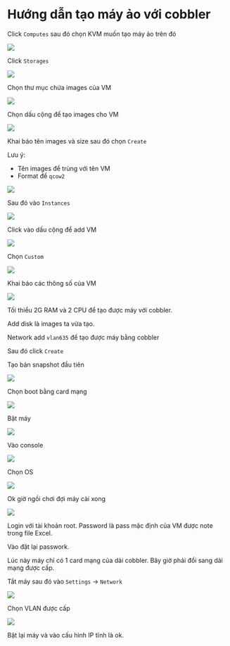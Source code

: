 # Hướng dẫn tạo máy ảo với cobbler

Click `Computes` sau đó chọn KVM muốn tạo máy ảo trên đó

![](../images/cobbler/01.png)

Click `Storages`

![](../images/cobbler/02.png)

Chọn thư mục chứa images của VM

![](../images/cobbler/03.png)

Chọn dấu cộng để tạo images cho VM

![](../images/cobbler/04.png)

Khai báo tên images và size sau đó chọn `Create`

Lưu ý:
 * Tên images để trùng với tên VM
 * Format để `qcow2`

![](../images/cobbler/05.png)

Sau đó vào `Instances`

![](../images/cobbler/06.png)

Click vào dấu cộng để add VM

![](../images/cobbler/07.png)

Chọn `Custom`

![](../images/cobbler/08.png)

Khai báo các thông số của VM

![](../images/cobbler/09.png)

Tối thiểu 2G RAM và 2 CPU để tạo được máy với cobbler.

Add disk là images ta vừa tạo.

Network add `vlan635` để tạo được máy bằng cobbler

Sau đó click `Create`

Tạo bản snapshot đầu tiên

![](../images/cobbler/10.png)

Chọn boot bằng card mạng

![](../images/cobbler/11.png)

Bật máy

![](../images/cobbler/12.png)

Vào console

![](../images/cobbler/13.png)

Chọn OS

![](../images/cobbler/14.png)

Ok giờ ngồi chơi đợi máy cài xong

![](../images/cobbler/15.png)

Login với tài khoản root. Password là pass mặc định của VM được note trong file Excel.

Vào đặt lại passwork.

Lúc này máy chỉ có 1 card mạng của dải cobbler. Bây giờ phải đổi sang dải mạng được cấp. 

Tắt máy sau đó vào `Settings` -> `Network`

![](../images/cobbler/16.png)

Chọn VLAN được cấp

![](../images/cobbler/17.png)

Bật lại máy và vào cấu hình IP tĩnh là ok.